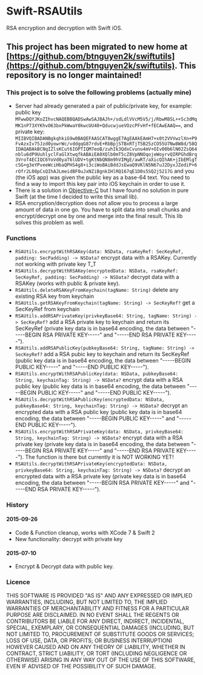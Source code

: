 Swift-RSAUtils
==============

RSA encryption and decryption with Swift iOS.

## This project has been migrated to new home at [https://github.com/btnguyen2k/swiftutils](https://github.com/btnguyen2k/swiftutils). This repository is no longer maintained! ##

### This project is to solve the following problems (actually mine) ###

- Server had already generated a pair of public/private key, for example: public key `MFwwDQYJKoZIhvcNAQEBBQADSwAwSAJBAJh+/sdLdlVVcM5V5/j/RbwM8SL++Sc3dMqMK1nP73XYKhvO63bxPkWwaY0kwcUU40+QducwjueVOzcPFvHf+fECAwEAAQ==`, and private key: `MIIBVQIBADANBgkqhkiG9w0BAQEFAASCAT8wggE7AgEAAkEAmH7+x0t2VVVwzlXn+P9FvAzxIv75Jzd0yowrWc/vddgqG87rdvE+RbBpjSTBxRTjT5B25zCO55U7Nw8W8d/58QIDAQABAkBCNqIZlsKCut6IOPTIQM7eoB/zuhIk3QdxCvunu4mV+OIv00b6lN02ZsQ64nblu6dP9UuhlyclFaGlXtwqfkABAiEA0XQlb0mT5cZ8VpNNOqojeWoyrvQIRPGhdBrq3VroT4ECIQC6YoVd0yaT6lUDV+tgKtNbQN8m9hVIMgE/awRT/aXicQIhAK+jIbEMlgTcSG+g3eYPveeWciHbaQPHS4g8+i3ciWoBAiBddJsEwaQ9VKlN5N67uJ2DyxJZediP+6rOfr2L08pCsQIhAJLmeidBF0uJxNZiBgnkIHlRQ167qE1D0s5SQ2j5217G` and you (the iOS app) was given the public key as a base-64 text. You need to find a way to import this key pair into iOS keychain in order to use it.
- There is a solution in [Objective-C](https://github.com/ideawu/Objective-C-RSA) but I have found no solution in pure Swift (at the time I decided to write this small lib).
- RSA encryption/decryption does not allow you to process a large amount of data in one go. You have to split data into small chunks and encrypt/decrypt one by one and merge into the final result. This lib solves this problem as well.

### Functions ###

- `RSAUtils.encryptWithRSAKey(data: NSData, rsaKeyRef: SecKeyRef, padding: SecPadding) -> NSData?` encrypt data with a RSAKey. Currently not working with private key T_T
- `RSAUtils.decryptWithRSAKey(encryptedData: NSData, rsaKeyRef: SecKeyRef, padding: SecPadding) -> NSData?` decrypt data with a RSAKey (works with public & private key).
- `RSAUtils.deleteRSAKeyFromKeychain(tagName: String)` delete any existing RSA key from keychain
- `RSAUtils.getRSAKeyFromKeychain(tagName: String) -> SecKeyRef?` get a SecKeyRef from keychain
- `RSAUtils.addRSAPrivateKey(privkeyBase64: String, tagName: String) -> SecKeyRef?` add a RSA private key to keychain and return its SecKeyRef (private key data is in base64 encoding, the data between "-----BEGIN RSA PRIVATE KEY-----" and "-----END RSA PRIVATE KEY-----").
- `RSAUtils.addRSAPublicKey(pubkeyBase64: String, tagName: String) -> SecKeyRef?` add a RSA pubic key to keychain and return its SecKeyRef (public key data is in base64 encoding, the data between "-----BEGIN PUBLIC KEY-----" and "-----END PUBLIC KEY-----").
- `RSAUtils.encryptWithRSAPublicKey(data: NSData, pubkeyBase64: String, keychainTag: String) -> NSData?` encrypt data with a RSA public key (public key data is in base64 encoding, the data between "-----BEGIN PUBLIC KEY-----" and "-----END PUBLIC KEY-----").
- `RSAUtils.decryptWithRSAPublicKey(encryptedData: NSData, pubkeyBase64: String, keychainTag: String) -> NSData?` decrypt an encrypted data with a RSA public key (public key data is in base64 encoding, the data between "-----BEGIN PUBLIC KEY-----" and "-----END PUBLIC KEY-----").
- `RSAUtils.encryptWithRSAPrivateKey(data: NSData, privkeyBase64: String, keychainTag: String) -> NSData?` encrypt data with a RSA private key (private key data is in base64 encoding, the data between "-----BEGIN RSA PRIVATE KEY-----" and "-----END RSA PRIVATE KEY-----"). The function is there but currently it is NOT WORKING YET!
- `RSAUtils.decryptWithRSAPrivateKey(encryptedData: NSData, privkeyBase64: String, keychainTag: String) -> NSData?` decrypt an encrypted data with a RSA private key (private key data is in base64 encoding, the data between "-----BEGIN RSA PRIVATE KEY-----" and "-----END RSA PRIVATE KEY-----").


### History ###

#### 2015-09-26 ####

- Code & Function cleanup, works with XCode 7 & Swift 2
- New functionality: decrypt with private key


#### 2015-07-10 ####

- Encrypt & Decrypt data with public key.


### Licence ###

THIS SOFTWARE IS PROVIDED "AS IS" AND ANY EXPRESSED OR IMPLIED WARRANTIES, INCLUDING, BUT NOT LIMITED TO, THE IMPLIED WARRANTIES OF MERCHANTABILITY AND FITNESS FOR A PARTICULAR PURPOSE ARE DISCLAIMED. IN NO EVENT SHALL THE REGENTS OR CONTRIBUTORS BE LIABLE FOR ANY DIRECT, INDIRECT, INCIDENTAL, SPECIAL, EXEMPLARY, OR CONSEQUENTIAL DAMAGES (INCLUDING, BUT NOT LIMITED TO, PROCUREMENT OF SUBSTITUTE GOODS OR SERVICES; LOSS OF USE, DATA, OR PROFITS; OR BUSINESS INTERRUPTION)
HOWEVER CAUSED AND ON ANY THEORY OF LIABILITY, WHETHER IN CONTRACT, STRICT LIABILITY, OR TORT (INCLUDING NEGLIGENCE OR OTHERWISE) ARISING IN ANY WAY OUT OF THE USE OF THIS SOFTWARE, EVEN IF ADVISED OF THE POSSIBILITY OF SUCH DAMAGE.
